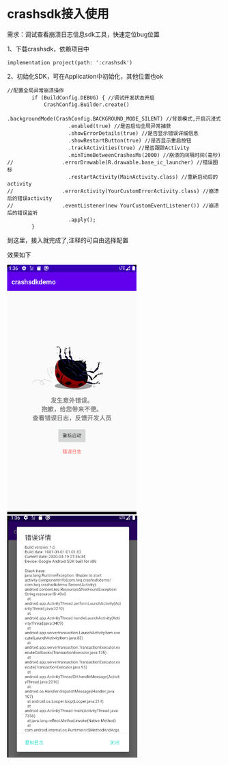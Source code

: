 # crashsdk接入使用
需求：调试查看崩溃日志信息sdk工具，快速定位bug位置

1、下载crashsdk，依赖项目中
```
implementation project(path: ':crashsdk')
```
2、初始化SDK，可在Application中初始化，其他位置也ok

```
//配置全局异常崩溃操作
        if (BuildConfig.DEBUG) { //调试开发状态开启
            CrashConfig.Builder.create()
                    .backgroundMode(CrashConfig.BACKGROUND_MODE_SILENT) //背景模式,开启沉浸式
                    .enabled(true) //是否启动全局异常捕获
                    .showErrorDetails(true) //是否显示错误详细信息
                    .showRestartButton(true) //是否显示重启按钮
                    .trackActivities(true) //是否跟踪Activity
                    .minTimeBetweenCrashesMs(2000) //崩溃的间隔时间(毫秒)
//                .errorDrawable(R.drawable.base_ic_launcher) //错误图标
                    .restartActivity(MainActivity.class) //重新启动后的activity
//                .errorActivity(YourCustomErrorActivity.class) //崩溃后的错误activity
//                .eventListener(new YourCustomEventListener()) //崩溃后的错误监听
                    .apply();
        }
```
到这里，接入就完成了,注释的可自由选择配置

效果如下

![image](https://github.com/LiWeiQiangAndroid/crashsdkdemo/raw/master/png/WX20200419-013628.png)  ![image](https://github.com/LiWeiQiangAndroid/crashsdkdemo/raw/master/png/WX20200419-013659.png) 


